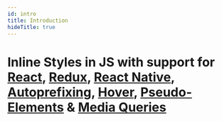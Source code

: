 ```yaml
---
id: intro
title: Introduction
hideTitle: true
---
```


# Inline Styles in JS with support for [React](#react), [Redux](#redux), [React Native](#react-native), [Autoprefixing](#autoprefixing), [Hover](#hover), [Pseudo-Elements](#pseudo-elements) & [Media Queries](#media-queries)
